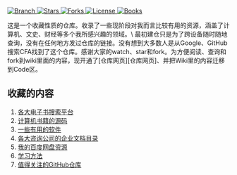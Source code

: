 <p align="left">
  <a href="https://github.com/cjql/archive/tree/master">
    <img src="https://img.shields.io/badge/Branch-master-green.svg?longCache=true"
        alt="Branch">
  </a>
  <a href="https://github.com/cjql/archive/stargazers">
    <img src="https://img.shields.io/github/stars/cjql/archive.svg?label=Stars&style=social"
        alt="Stars">
  </a>
    <a href="https://github.com/cjql/archive/network/members">
    <img src="https://img.shields.io/github/forks/cjql/archive.svg?label=Forks&style=social"
        alt="Forks">
  </a>
  <a href="http://www.gnu.org/licenses/">
    <img src="https://img.shields.io/badge/License-GNU-blue.svg?longCache=true"
        alt="License">
  </a>
   <a href="https://github.com/EbookFoundation/free-programming-books/blob/master/free-programming-books-zh.md">
   <img src="https://cdn.rawgit.com/sindresorhus/awesome/d7305f38d29fed78fa85652e3a63e154dd8e8829/media/badge.svg"
        alt="Books">
  </a>
</p>
这是一个收藏性质的仓库。收录了一些现阶段对我而言比较有用的资源，涵盖了计算机、文史、财经等多个我所感兴趣的领域。\
最初建仓只是为了跨设备随时随地查询，没有在任何地方发过仓库的链接。没有想到大多数人是从Google、GitHub搜索CFA找到了这个仓库。感谢大家的watch、star和fork。为方便阅读、查询和fork到wiki里面的内容，现开通了[仓库网页][仓库网页]、并把Wiki里的内容迁移到Code区。

## 收藏的内容
1. [各大电子书搜索平台](onlineweb/readme.md)
2. [计算机书籍的源码](bookSource/readme.md)
3. [一些有用的软件](setups/readme.md)
4. [各大咨询公司的企业文档目录](文档目录结构/readme.md)
5. [我的百度网盘资源](list/readme.md)
6. [学习方法](method/readme.md)
7. [值得关注的GitHub仓库](overview/mystars.md)

[仓库网页]:https://cjql.github.io/archive/